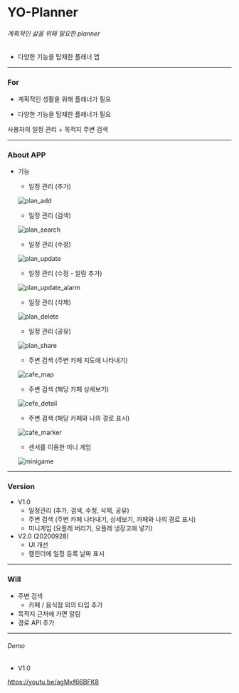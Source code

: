 # YO-Planner

###### 계획적인 삶을 위해 필요한 planner

- 다양한 기능을 탑재한 플래너 앱

-------

### For

- 계획적인 생활을 위해 플래너가 필요

- 다양한 기능을 탑재한 플래너가 필요

사용자의 일정 관리 + 목적지 주변 검색

----

### About APP

- 기능
  - 일정 관리 (추가)
  
  ![plan_add](https://user-images.githubusercontent.com/57435148/92865045-d3624480-f438-11ea-9b7a-206f950ce447.PNG)
  
  - 일정 관리 (검색)
  
  ![plan_search](https://user-images.githubusercontent.com/57435148/92865074-de1cd980-f438-11ea-8688-d91d81d4cbe6.PNG)
  
  - 일정 관리 (수정)
  
  ![plan_update](https://user-images.githubusercontent.com/57435148/92865053-d65d3500-f438-11ea-9408-561f53edd365.PNG)
  
  - 일정 관리 (수정 - 알람 추가)
  
  ![plan_update_alarm](https://user-images.githubusercontent.com/57435148/92865057-d826f880-f438-11ea-9ada-4e0170aa24f6.PNG)
  
  - 일정 관리 (삭제)
  
  ![plan_delete](https://user-images.githubusercontent.com/57435148/92865066-db21e900-f438-11ea-80fa-9f35c16937b7.PNG)
  
  - 일정 관리 (공유)
  
  ![plan_share](https://user-images.githubusercontent.com/57435148/92865088-e07f3380-f438-11ea-9cdf-df65a9aaf1b0.PNG)
  
  - 주변 검색 (주변 카페 지도에 나타내기)
  
  ![cafe_map](https://user-images.githubusercontent.com/57435148/92865213-060c3d00-f439-11ea-858a-c6df03ac5c04.PNG)
  
  - 주변 검색 (해당 카페 상세보기)
  
  ![cefe_detail](https://user-images.githubusercontent.com/57435148/92865223-07d60080-f439-11ea-8844-d796450ce4eb.PNG)
  
  - 주변 검색 (해당 카페와 나의 경로 표시)
  
  ![cafe_marker](https://user-images.githubusercontent.com/57435148/92865250-0c021e00-f439-11ea-97bc-72ba287b6756.PNG)
  
  - 센서를 이용한 미니 게임
  
  ![minigame](https://user-images.githubusercontent.com/57435148/92865262-0dcbe180-f439-11ea-8334-0d75345dc95b.PNG)
  
  
----

### Version

- V1.0
  - 일정관리 (추가, 검색, 수정, 삭제, 공유)
  - 주변 검색 (주변 카페 나타내기, 상세보기, 카페와 나의 경로 표시)
  - 미니게임 (요플레 버리기, 요플레 냉장고에 넣기)
- V2.0 (20200928)
  - UI 개선
  - 캘린더에 일정 등록 날짜 표시

---

### Will

- 주변 검색
  - 카페 / 음식점 외의 타입 추가
- 목적지 근처에 가면 알림
- 경로 API 추가

---

###### Demo

- V1.0

https://youtu.be/agMxf66BFK8
